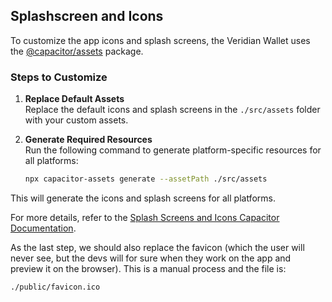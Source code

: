 ## Splashscreen and Icons  

To customize the app icons and splash screens, the Veridian Wallet uses the [@capacitor/assets](https://github.com/ionic-team/capacitor-assets) package.  

### Steps to Customize  

1. **Replace Default Assets**  
   Replace the default icons and splash screens in the `./src/assets` folder with your custom assets.  

2. **Generate Required Resources**  
   Run the following command to generate platform-specific resources for all platforms:  

   ```bash  
   npx capacitor-assets generate --assetPath ./src/assets  

This will generate the icons and splash screens for all platforms.  

For more details, refer to the [Splash Screens and Icons Capacitor Documentation](https://capacitorjs.com/docs/guides/splash-screens-and-icons).

As the last step, we should also replace the favicon (which the user will never see, but the devs will for sure when they work on the app and preview it on the browser). This is a manual process and the file is:

```./public/favicon.ico```
